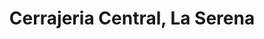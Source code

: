 ---
title: "Cerrajeria Central, La Serena"
url: /la-serena/cerrajeria-central-la-serena/
shop: cerrajero
---